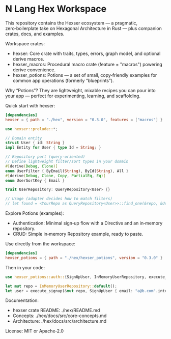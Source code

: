 # N Lang Hex Workspace

This repository contains the Hexser ecosystem — a pragmatic, zero‑boilerplate take on Hexagonal Architecture in Rust — plus companion crates, docs, and examples.

Workspace crates:
- hexser: Core crate with traits, types, errors, graph model, and optional derive macros.
- hexser_macros: Procedural macro crate (feature = "macros") powering derive convenience.
- hexser_potions: Potions — a set of small, copy‑friendly examples for common app operations (formerly “blueprints”).

Why “Potions”? They are lightweight, mixable recipes you can pour into your app — perfect for experimenting, learning, and scaffolding.

Quick start with hexser:

```toml
[dependencies]
hexser = { path = "./hex", version = "0.3.0", features = ["macros"] }
```

```rust
use hexser::prelude::*;

// Domain entity
struct User { id: String }
impl Entity for User { type Id = String; }

// Repository port (query-oriented)
// Define lightweight filter/sort types in your domain
#[derive(Debug, Clone)]
enum UserFilter { ByEmail(String), ById(String), All }
#[derive(Debug, Clone, Copy, PartialEq, Eq)]
enum UserSortKey { Email }

trait UserRepository: QueryRepository<User> {}

// Usage (adapter decides how to match filters)
// let found = <YourRepo as QueryRepository<User>>::find_one(&repo, &UserFilter::ByEmail("a@b.com".into()))?;
```

Explore Potions (examples):

- Authentication: Minimal sign‑up flow with a Directive and an in‑memory repository.
- CRUD: Simple in‑memory Repository example, ready to paste.

Use directly from the workspace:

```toml
[dependencies]
hexser_potions = { path = "./hex/hexser_potions", version = "0.3.0" }
```

Then in your code:

```rust
use hexser_potions::auth::{SignUpUser, InMemoryUserRepository, execute_signup};

let mut repo = InMemoryUserRepository::default();
let user = execute_signup(&mut repo, SignUpUser { email: "a@b.com".into() })?;
```

Documentation:
- hexser crate README: ./hex/README.md
- Concepts: ./hex/docs/src/core-concepts.md
- Architecture: ./hex/docs/src/architecture.md

License: MIT or Apache‑2.0
